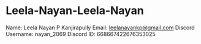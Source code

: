 # Leela-Nayan-Leela-Nayan

Name: Leela Nayan P Kanjirapully
Email: leelanayankp@gmail.com
Discord Username: nayan_2069
Discord ID: 668667422676353025
